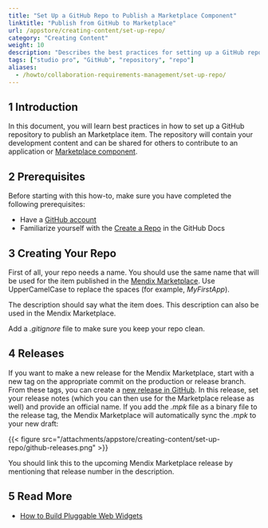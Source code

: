 ```yaml
---
title: "Set Up a GitHub Repo to Publish a Marketplace Component"
linktitle: "Publish from GitHub to Marketplace"
url: /appstore/creating-content/set-up-repo/
category: "Creating Content"
weight: 10
description: "Describes the best practices for setting up a GitHub repository to publish an Marketplace item."
tags: ["studio pro", "GitHub", "repository", "repo"]
aliases:
  - /howto/collaboration-requirements-management/set-up-repo/
---
```


## 1 Introduction

In this document, you will learn best practices in how to set up a GitHub repository to publish an Marketplace item. The repository will contain your development content and can be shared for others to contribute to an application or [Marketplace component](/appstore/overview/share-content/).

## 2 Prerequisites

Before starting with this how-to, make sure you have completed the following prerequisites:

* Have a [GitHub account](https://github.com/join)
* Familiarize yourself with the [Create a Repo](https://help.github.com/articles/create-a-repo) in the GitHub Docs

## 3 Creating Your Repo

First of all, your repo needs a name. You should use the same name that will be used for the item published in the [Mendix Marketplace](https://marketplace.mendix.com/). Use UpperCamelCase to replace the spaces (for example, *MyFirstApp*).

The description should say what the item does. This description can also be used in the Mendix Marketplace.

Add a *.gitignore* file to make sure you keep your repo clean.

## 4 Releases

If you want to make a new release for the Mendix Marketplace, start with a new tag on the appropriate commit on the production or release branch. From these tags, you can create a [new release in GitHub](https://help.github.com/articles/creating-releases). In this release, set your release notes (which you can then use for the Marketplace release as well) and provide an official name. If you add the *.mpk* file as a binary file to the release tag, the Mendix Marketplace will automatically sync the *.mpk* to your new draft:

{{< figure src="/attachments/appstore/creating-content/set-up-repo/github-releases.png" >}}

You should link this to the upcoming Mendix Marketplace release by mentioning that release number in the description.

## 5 Read More

* [How to Build Pluggable Web Widgets](/howto/extensibility/pluggable-widgets/)
